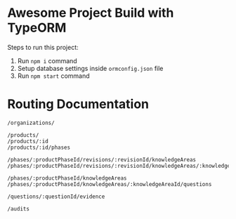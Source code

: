 # Awesome Project Build with TypeORM

Steps to run this project:

1. Run `npm i` command
2. Setup database settings inside `ormconfig.json` file
3. Run `npm start` command

# Routing Documentation

```
/organizations/  
  
/products/  
/products/:id  
/products/:id/phases  
  
/phases/:productPhaseId/revisions/:revisionId/knowledgeAreas  
/phases/:productPhaseId/revisions/:revisionId/knowledgeAreas/:knowledgeAreaId/questions  
  
/phases/:productPhaseId/knowledgeAreas  
/phases/:productPhaseId/knowledgeAreas/:knowledgeAreaId/questions  
  
/questions/:questionId/evidence  
  
/audits  

```

